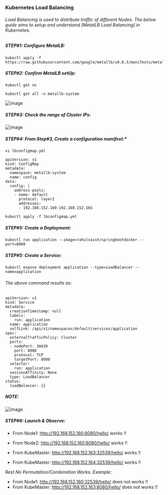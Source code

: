 ### Kubernetes Load Balancing
###### Load Balancing is used to distribute traffic of different Nodes. The below guide aims to setup and understand [MetalLB Load Balancing] in Kubernetes. 

##### STEP#1:  Configure MetalLB:
```
kubectl apply -f https://raw.githubusercontent.com/google/metallb/v0.8.3/manifests/metallb.yaml

```
##### STEP#2: Confirm MetalLB setUp: 
```
kubectl get ns
```
```
kubectl get all -n metallb-system
```
![image](https://user-images.githubusercontent.com/45539698/73608480-6f95b480-45e9-11ea-8116-5225a32b9c86.png)
##### STEP#3: Check the range of Cluster IPs:
![image](https://user-images.githubusercontent.com/45539698/75086661-c04f5c00-555c-11ea-9733-efd048137caa.png)
##### STEP#4: From Step#3, Create a configuration manifest:*
```
vi lbconfigmap.yml 
```
```
apiVersion: v1
kind: ConfigMap
metadata:
  namespace: metallb-system
  name: config
data:
  config: |
    address-pools:
    - name: default
      protocol: layer2
      addresses:
      - 192.168.152.160-192.168.152.165
```
```
kubectl apply -f lbconfigmap.yml
```
##### STEP#5: Create a Deployment:
```
kubectl run application --image=rahulvaish/springbootdocker --port=8080
```
##### STEP#5: Create a Service:
```
kubectl expose deployment application --type=LoadBalancer --name=application
```
###### *The above command results as:*
```
apiVersion: v1
kind: Service
metadata:
  creationTimestamp: null
  labels:
    run: application
  name: application
  selfLink: /api/v1/namespaces/default/services/application
spec:
  externalTrafficPolicy: Cluster
  ports:
  - nodePort: 30439
    port: 8080
    protocol: TCP
    targetPort: 8080
  selector:
    run: application
  sessionAffinity: None
  type: LoadBalancer
status:
  loadBalancer: {}

```
##### NOTE:
![image](https://user-images.githubusercontent.com/45539698/75086678-f1c82780-555c-11ea-8669-55363b3edf71.png)

##### STEP#6: Launch & Observe:
  - From Node1: http://192.168.152.160:8080/hello/ works !!
  - From Node2: http://192.168.152.160:8080/hello/ works !!

  - From KubeMaster: http://192.168.152.163:32539/hello/ works !!
  - From KubeMaster: http://192.168.152.164:32539/hello/ works !!

*Rest No Permutation/Combination Works. Example:*
  - From Node1: http://192.168.152.160:32539/hello/ does not works !!
  - From KubeMaster: http://192.168.152.163:8080/hello/ does not works !!


